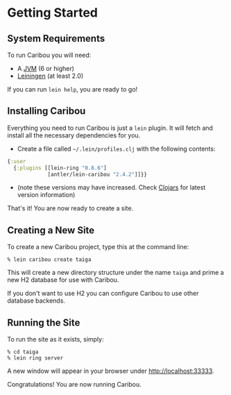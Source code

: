 # Getting Started

## System Requirements

To run Caribou you will need: 

* A [JVM](http://www.java.com/en/download/help/index_installing.xml) (6 or higher)
* [Leiningen](http://leiningen.org/) (at least 2.0)

If you can run `lein help`, you are ready to go!

## Installing Caribou

Everything you need to run Caribou is just a `lein` plugin.  It will fetch and
install all the necessary dependencies for you.

* Create a file called `~/.lein/profiles.clj` with the following contents:

```clj 
{:user 
  {:plugins [[lein-ring "0.8.6"] 
             [antler/lein-caribou "2.4.2"]]}}
```

* (note these versions may have increased.  Check [Clojars](http://clojars.org) for latest
  version information)

That's it!  You are now ready to create a site.

## Creating a New Site

To create a new Caribou project, type this at the command line:

``` 
% lein caribou create taiga 
```

This will create a new directory structure under the name `taiga` and prime a
new H2 database for use with Caribou.

If you don't want to use H2 you can configure Caribou to use other database
backends.

## Running the Site

To run the site as it exists, simply:

```
% cd taiga
% lein ring server
```

A new window will appear in your browser under [http://localhost:33333](http://localhost:33333).  

Congratulations!  You are now running Caribou.

